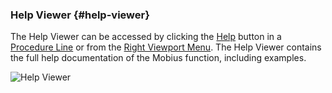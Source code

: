 ### Help Viewer {#help-viewer} <br>

The Help Viewer can be accessed by clicking the [Help](procedure_line.md) button in a [Procedure Line](procedure_line.md) or from the [Right Viewport Menu](right_viewport.md). The Help Viewer contains the full help documentation of the Mobius function, including examples.

![Help Viewer](..\..\assets\chapter_1_assets\HelpViewer.jpg)